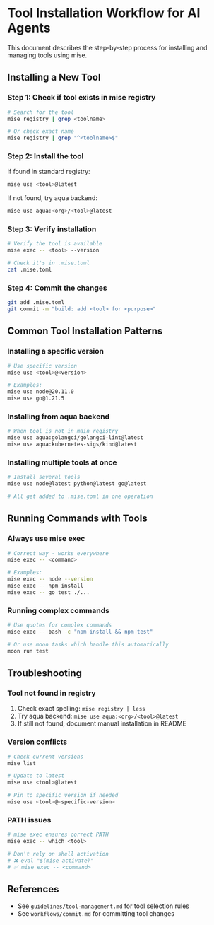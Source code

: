 # Tool Installation Workflow for AI Agents

This document describes the step-by-step process for installing and managing tools using mise.

## Installing a New Tool

### Step 1: Check if tool exists in mise registry

```bash
# Search for the tool
mise registry | grep <toolname>

# Or check exact name
mise registry | grep "^<toolname>$"
```

### Step 2: Install the tool

If found in standard registry:

```bash
mise use <tool>@latest
```

If not found, try aqua backend:

```bash
mise use aqua:<org>/<tool>@latest
```

### Step 3: Verify installation

```bash
# Verify the tool is available
mise exec -- <tool> --version

# Check it's in .mise.toml
cat .mise.toml
```

### Step 4: Commit the changes

```bash
git add .mise.toml
git commit -m "build: add <tool> for <purpose>"
```

## Common Tool Installation Patterns

### Installing a specific version

```bash
# Use specific version
mise use <tool>@<version>

# Examples:
mise use node@20.11.0
mise use go@1.21.5
```

### Installing from aqua backend

```bash
# When tool is not in main registry
mise use aqua:golangci/golangci-lint@latest
mise use aqua:kubernetes-sigs/kind@latest
```

### Installing multiple tools at once

```bash
# Install several tools
mise use node@latest python@latest go@latest

# All get added to .mise.toml in one operation
```

## Running Commands with Tools

### Always use mise exec

```bash
# Correct way - works everywhere
mise exec -- <command>

# Examples:
mise exec -- node --version
mise exec -- npm install
mise exec -- go test ./...
```

### Running complex commands

```bash
# Use quotes for complex commands
mise exec -- bash -c "npm install && npm test"

# Or use moon tasks which handle this automatically
moon run test
```

## Troubleshooting

### Tool not found in registry

1. Check exact spelling: `mise registry | less`
2. Try aqua backend: `mise use aqua:<org>/<tool>@latest`
3. If still not found, document manual installation in README

### Version conflicts

```bash
# Check current versions
mise list

# Update to latest
mise use <tool>@latest

# Pin to specific version if needed
mise use <tool>@<specific-version>
```

### PATH issues

```bash
# mise exec ensures correct PATH
mise exec -- which <tool>

# Don't rely on shell activation
# ❌ eval "$(mise activate)"
# ✅ mise exec -- <command>
```

## References

- See `guidelines/tool-management.md` for tool selection rules
- See `workflows/commit.md` for committing tool changes
